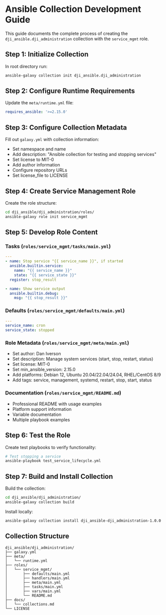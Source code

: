 
# Ansible Collection Development Guide

This guide documents the complete process of creating the `dji_ansible.dji_administration` collection with the `service_mgmt` role.

## Step 1: Initialize Collection

In root directory run:
```bash
ansible-galaxy collection init dji_ansible.dji_administration
```

## Step 2: Configure Runtime Requirements

Update the `meta/runtime.yml` file:
```yaml
requires_ansible: '>=2.15.0'
```

## Step 3: Configure Collection Metadata

Fill out `galaxy.yml` with collection information:
- Set namespace and name
- Add description: "Ansible collection for testing and stopping services"
- Set license to MIT-0
- Add author information
- Configure repository URLs
- Set license_file to LICENSE

## Step 4: Create Service Management Role

Create the role structure:
```bash
cd dji_ansible/dji_administration/roles/
ansible-galaxy role init service_mgmt
```

## Step 5: Develop Role Content

### Tasks (`roles/service_mgmt/tasks/main.yml`)
```yaml
---
- name: Stop service "{{ service_name }}", if started
  ansible.builtin.service:
    name: "{{ service_name }}"
    state: "{{ service_state }}"
  register: stop_result

- name: Show service output
  ansible.builtin.debug:
    msg: "{{ stop_result }}"
```

### Defaults (`roles/service_mgmt/defaults/main.yml`)
```yaml
---
service_name: cron
service_state: stopped
```

### Role Metadata (`roles/service_mgmt/meta/main.yml`)
- Set author: Dan Iverson
- Set description: Manage system services (start, stop, restart, status)
- Set license: MIT-0
- Set min_ansible_version: 2.15.0
- Add platforms: Debian 12, Ubuntu 20.04/22.04/24.04, RHEL/CentOS 8/9
- Add tags: service, management, systemd, restart, stop, start, status

### Documentation (`roles/service_mgmt/README.md`)
- Professional README with usage examples
- Platform support information
- Variable documentation
- Multiple playbook examples

## Step 6: Test the Role

Create test playbooks to verify functionality:
```bash
# Test stopping a service
ansible-playbook test_service_lifecycle.yml
```

## Step 7: Build and Install Collection

Build the collection:
```bash
cd dji_ansible/dji_administration/
ansible-galaxy collection build
```

Install locally:
```bash
ansible-galaxy collection install dji_ansible-dji_administration-1.0.0.tar.gz
```

## Collection Structure

```
dji_ansible/dji_administration/
├── galaxy.yml
├── meta/
│   └── runtime.yml
├── roles/
│   └── service_mgmt/
│       ├── defaults/main.yml
│       ├── handlers/main.yml
│       ├── meta/main.yml
│       ├── tasks/main.yml
│       ├── vars/main.yml
│       └── README.md
├── docs/
│   └── collections.md
└── LICENSE
```
